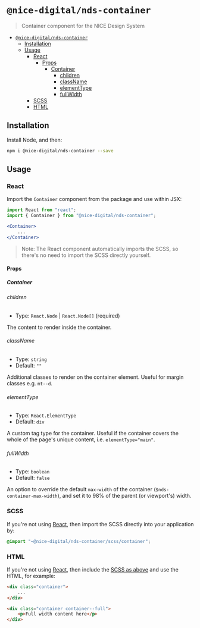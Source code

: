 # `@nice-digital/nds-container`

> Container component for the NICE Design System

- [`@nice-digital/nds-container`](#nice-digitalnds-container)
	- [Installation](#installation)
	- [Usage](#usage)
		- [React](#react)
			- [Props](#props)
				- [Container](#container)
					- [children](#children)
					- [className](#classname)
					- [elementType](#elementtype)
					- [fullWidth](#fullwidth)
		- [SCSS](#scss)
		- [HTML](#html)

## Installation

Install Node, and then:

```sh
npm i @nice-digital/nds-container --save
```

## Usage

### React

Import the `Container` component from the package and use within JSX:

```jsx
import React from "react";
import { Container } from "@nice-digital/nds-container";

<Container>
	...
</Container>
```

> Note: The React component automatically imports the SCSS, so there's no need to import the SCSS directly yourself.

#### Props

##### Container

###### children

- Type: `React.Node` | `React.Node[]` (required)

The content to render inside the container.

###### className

- Type: `string`
- Default: `""`

Additional classes to render on the container element. Useful for margin classes e.g. `mt--d`.

###### elementType

- Type: `React.ElementType`
- Default: `div`

A custom tag type for the container. Useful if the container covers the whole of the page's unique content, i.e. `elementType="main"`.

###### fullWidth

- Type: `boolean`
- Default: `false`

An option to override the default `max-width` of the container (`$nds-container-max-width`), and set it to 98% of the parent (or viewport's) width.

### SCSS

If you're not using [React](#react), then import the SCSS directly into your application by:

```scss
@import "~@nice-digital/nds-container/scss/container";
```

### HTML

If you're not using [React](#react), then include the [SCSS as above](#scss) and use the HTML, for example:

```html
<div class="container">
	...
</div>

<div class="container container--full">
	<p>Full width content here</p>
</div>
```
